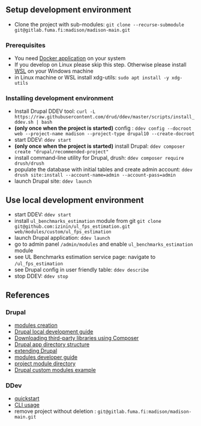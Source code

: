 ## Setup development environment 

* Clone the project with sub-modules: `git clone --recurse-submodule git@gitlab.fuma.fi:madison/madison-main.git`

### Prerequisites
* You need [Docker application](https://docs.docker.com/get-docker/) on your system
* If you develop on Linux please skip this step. Otherwise please install [WSL](https://learn.microsoft.com/en-us/windows/wsl/install) on your Windows machine
* in Linux machine or WSL install xdg-utils: `sudo apt install -y xdg-utils`

### Installing development environment
* Install Drupal DDEV tool: `curl -L https://raw.githubusercontent.com/drud/ddev/master/scripts/install_ddev.sh | bash`
* __(only once when the project is started)__ config : `ddev config --docroot web --project-name madison --project-type drupal10 --create-docroot`
* start DDEV: `ddev start`
* __(only once when the project is started)__ install Drupal: `ddev composer create "drupal/recommended-project"`
* install command-line utility for Drupal, drush: `ddev composer require drush/drush`
* populate the database with initial tables and create admin account: `ddev drush site:install --account-name=admin --account-pass=admin`
* launch Drupal site: `ddev launch`

## Use local development environment
* start DDEV: `ddev start`
* install `ul_benchmarks_estimation` module from git `git clone git@github.com:izinin/ul_fps_estimation.git web/modules/custom/ul_fps_estimation`
* launch Drupal application: `ddev launch`
* go to admin panel `/admin/modules` and enable `ul_benchmarks_estimation` module
* see UL Benchmarks estimation service page: navigate to `/ul_fps_estimation` 
* see Drupal config in user friendly table: `ddev describe`
* stop DDEV: `ddev stop`

## References

### Drupal

* [modules creation](https://www.drupal.org/docs/develop/creating-modules)
* [Drupal local development guide](https://www.drupal.org/docs/official_docs/en/_local_development_guide.html)
* [Downloading third-party libraries using Composer](https://www.drupal.org/docs/develop/using-composer/manage-dependencies#third-party-libraries)
* [Drupal app directory structure](https://www.drupal.org/docs/understanding-drupal/directory-structure)
* [extending Drupal](https://www.drupal.org/docs/extending-drupal)
* [modules developer guide](https://www.drupal.org/developing/modules)
* [project module directory](https://www.drupal.org/project/project_module)
* [Drupal custom modules example](https://www.drupal.org/project/examples)

### DDev

* [quickstart](https://ddev.readthedocs.io/en/latest/users/quickstart/#drupal)
* [CLI usage](https://ddev.readthedocs.io/en/latest/users/usage/cli/)
* remove project without deletion : `git@gitlab.fuma.fi:madison/madison-main.git`
